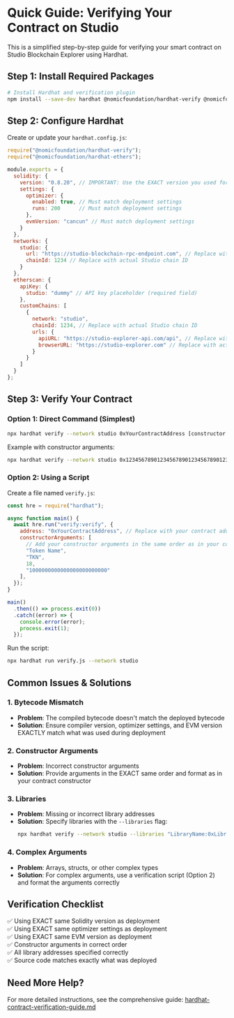 # Quick Guide: Verifying Your Contract on Studio

This is a simplified step-by-step guide for verifying your smart contract on Studio Blockchain Explorer using Hardhat.

## Step 1: Install Required Packages

```bash
# Install Hardhat and verification plugin
npm install --save-dev hardhat @nomicfoundation/hardhat-verify @nomicfoundation/hardhat-ethers
```

## Step 2: Configure Hardhat

Create or update your `hardhat.config.js`:

```javascript
require("@nomicfoundation/hardhat-verify");
require("@nomicfoundation/hardhat-ethers");

module.exports = {
  solidity: {
    version: "0.8.20", // IMPORTANT: Use the EXACT version you used for deployment
    settings: {
      optimizer: {
        enabled: true, // Must match deployment settings
        runs: 200      // Must match deployment settings
      },
      evmVersion: "cancun" // Must match deployment settings
    }
  },
  networks: {
    studio: {
      url: "https://studio-blockchain-rpc-endpoint.com", // Replace with actual Studio RPC endpoint
      chainId: 1234 // Replace with actual Studio chain ID
    }
  },
  etherscan: {
    apiKey: {
      studio: "dummy" // API key placeholder (required field)
    },
    customChains: [
      {
        network: "studio",
        chainId: 1234, // Replace with actual Studio chain ID
        urls: {
          apiURL: "https://studio-explorer-api.com/api", // Replace with actual Studio API endpoint
          browserURL: "https://studio-explorer.com" // Replace with actual Studio Explorer URL
        }
      }
    ]
  }
};
```

## Step 3: Verify Your Contract

### Option 1: Direct Command (Simplest)

```bash
npx hardhat verify --network studio 0xYourContractAddress [constructor arguments]
```

Example with constructor arguments:
```bash
npx hardhat verify --network studio 0x1234567890123456789012345678901234567890 "Token Name" "TKN" 18 1000000000000000000000000
```

### Option 2: Using a Script

Create a file named `verify.js`:

```javascript
const hre = require("hardhat");

async function main() {
  await hre.run("verify:verify", {
    address: "0xYourContractAddress", // Replace with your contract address
    constructorArguments: [
      // Add your constructor arguments in the same order as in your contract
      "Token Name",
      "TKN",
      18,
      "1000000000000000000000000"
    ],
  });
}

main()
  .then(() => process.exit(0))
  .catch((error) => {
    console.error(error);
    process.exit(1);
  });
```

Run the script:
```bash
npx hardhat run verify.js --network studio
```

## Common Issues & Solutions

### 1. Bytecode Mismatch
- **Problem**: The compiled bytecode doesn't match the deployed bytecode
- **Solution**: Ensure compiler version, optimizer settings, and EVM version EXACTLY match what was used during deployment

### 2. Constructor Arguments
- **Problem**: Incorrect constructor arguments
- **Solution**: Provide arguments in the EXACT same order and format as in your contract constructor

### 3. Libraries
- **Problem**: Missing or incorrect library addresses
- **Solution**: Specify libraries with the `--libraries` flag:
  ```bash
  npx hardhat verify --network studio --libraries "LibraryName:0xLibraryAddress" 0xYourContractAddress
  ```

### 4. Complex Arguments
- **Problem**: Arrays, structs, or other complex types
- **Solution**: For complex arguments, use a verification script (Option 2) and format the arguments correctly

## Verification Checklist

✅ Using EXACT same Solidity version as deployment  
✅ Using EXACT same optimizer settings as deployment  
✅ Using EXACT same EVM version as deployment  
✅ Constructor arguments in correct order  
✅ All library addresses specified correctly  
✅ Source code matches exactly what was deployed  

## Need More Help?

For more detailed instructions, see the comprehensive guide: [hardhat-contract-verification-guide.md](./hardhat-contract-verification-guide.md)
